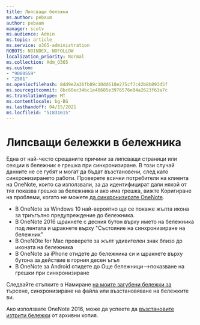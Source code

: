 ```yaml
---
title: Липсващи бележки
ms.author: pebaum
author: pebaum
manager: scotv
ms.audience: Admin
ms.topic: article
ms.service: o365-administration
ROBOTS: NOINDEX, NOFOLLOW
localization_priority: Normal
ms.collection: Adm_O365
ms.custom:
- "9000559"
- "2501"
ms.openlocfilehash: 8dd9e2a36fb89c10dd610e275cf7c42b8b093d5f
ms.sourcegitcommit: 8bc60ec34bc1e40685e3976576e04a2623f63a7c
ms.translationtype: MT
ms.contentlocale: bg-BG
ms.lasthandoff: 04/15/2021
ms.locfileid: "51831615"
---
```

# <a name="missing-notes-in-notebook"></a>Липсващи бележки в бележника

Една от най-често срещаните причини за липсващи страници или секции в бележник е грешка при синхронизиране. В този случай данните не се губят и могат да бъдат възстановени, след като синхронизирането работи. Проверете всички потребители на клиента на OneNote, които са използвали, за да идентифицират дали някой от тях показва грешка за бележника и ако има грешка, вижте Коригиране на проблеми, когато не можете [да синхронизирате OneNote](https://support.office.com/article/299495ef-66d1-448f-90c1-b785a6968d45).

- В OneNote за Windows 10 най-вероятно ще се покаже жълта икона за триъгълно предупреждение до бележника.
- В OneNote 2016 щракнете с десния бутон върху името на бележника под лентата и щракнете върху "Състояние на синхронизиране на бележник"
- В OneNOte for Mac проверете за жълт удивителен знак близо до иконата на бележника
- В OneNote за iPhone отидете до бележника си и щракнете върху бутона за действие в горния десен ъгъл
- В OneNote за Android отидете до Още бележници–>показване на грешки при синхронизиране

Следвайте стъпките в Намиране [на моите загубени бележки за](https://support.office.com/article/32cb2bd7-afe7-44d2-a711-398a88421287) търсене, синхронизиране на файла или възстановяване на бележките ви.

Ако използвате OneNote 2016, може да успеете да [възстановите изтрити бележки](https://support.office.com/article/32ed1036-74fd-4c21-bc28-033a486e6b14) от архивни копия.